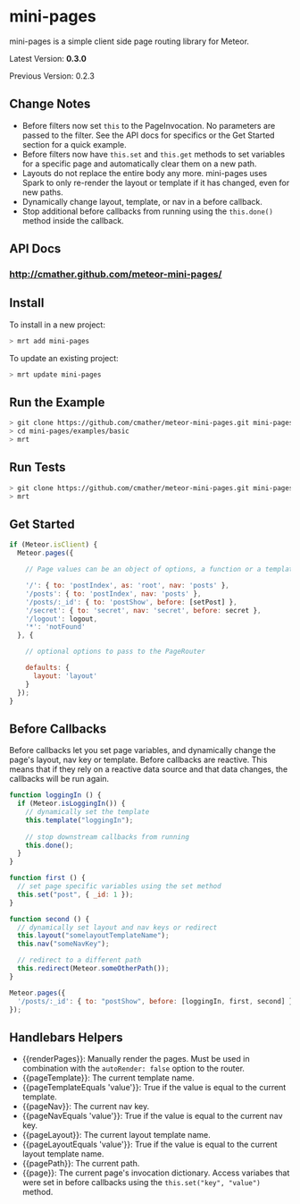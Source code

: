 mini-pages
===============

mini-pages is a simple client side page routing library for Meteor.

Latest Version: **0.3.0**

Previous Version: 0.2.3

## Change Notes

* Before filters now set `this` to the PageInvocation. No parameters are passed to the filter. See the API docs for specifics or the Get Started section for a quick example.
* Before filters now have `this.set` and `this.get` methods to set variables for a specific page and automatically clear them on a new path.
* Layouts do not replace the entire body any more. mini-pages uses Spark to only re-render the layout or template if it has changed, even for new paths.
* Dynamically change layout, template, or nav in a before callback.
* Stop additional before callbacks from running using the `this.done()` method inside the callback.

## API Docs
### http://cmather.github.com/meteor-mini-pages/

## Install

To install in a new project:
```bash
> mrt add mini-pages
```

To update an existing project:
```bash
> mrt update mini-pages
```

## Run the Example
```bash
> git clone https://github.com/cmather/meteor-mini-pages.git mini-pages
> cd mini-pages/examples/basic
> mrt
```

## Run Tests
```bash
> git clone https://github.com/cmather/meteor-mini-pages.git mini-pages
> mrt
```

## Get Started

```javascript
if (Meteor.isClient) {
  Meteor.pages({

    // Page values can be an object of options, a function or a template name string

    '/': { to: 'postIndex', as: 'root', nav: 'posts' },
    '/posts': { to: 'postIndex', nav: 'posts' },
    '/posts/:_id': { to: 'postShow', before: [setPost] },
    '/secret': { to: 'secret', nav: 'secret', before: secret },
    '/logout': logout,
    '*': 'notFound'
  }, {

    // optional options to pass to the PageRouter

    defaults: {
      layout: 'layout'
    }
  });
}
```

## Before Callbacks

Before callbacks let you set page variables, and dynamically change the page's layout, nav key or template. Before callbacks are reactive. This means that if they rely on a reactive data source and that data changes, the callbacks will be run again.

```javascript
function loggingIn () {
  if (Meteor.isLoggingIn()) {
    // dynamically set the template
    this.template("loggingIn");
    
    // stop downstream callbacks from running
    this.done();
  }
}

function first () {
  // set page specific variables using the set method
  this.set("post", { _id: 1 });
}

function second () {
  // dynamically set layout and nav keys or redirect
  this.layout("somelayoutTemplateName");
  this.nav("someNavKey");

  // redirect to a different path
  this.redirect(Meteor.someOtherPath());
}

Meteor.pages({
  '/posts/:_id': { to: "postShow", before: [loggingIn, first, second] }
});
```

## Handlebars Helpers

* {{renderPages}}: Manually render the pages. Must be used in combination with the `autoRender: false` option to the router.
* {{pageTemplate}}: The current template name.
* {{pageTemplateEquals 'value'}}: True if the value is equal to the current template.
* {{pageNav}}: The current nav key.
* {{pageNavEquals 'value'}}: True if the value is equal to the current nav key.
* {{pageLayout}}: The current layout template name.
* {{pageLayoutEquals 'value'}}: True if the value is equal to the current layout template name.
* {{pagePath}}: The current path.
* {{page}}: The current page's invocation dictionary. Access variabes that were set in before callbacks using the `this.set("key", "value")` method.
